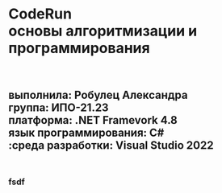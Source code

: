 <h1> CodeRun <br>основы алгоритмизации и программирования <h1>  
  <h2> <br>выполнила: Робулец Александра <br>группа: ИПО-21.23 <br>платформа: .NET Framevork 4.8 <br>язык программирования: C# <br>:среда разработки: Visual Studio 2022 <h2>
<h3>
  <br>fsdf










<h3>

